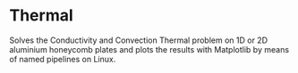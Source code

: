 # Thermal

Solves the Conductivity and Convection Thermal problem on 1D or 2D
aluminium honeycomb plates and plots the results with Matplotlib by
means of named pipelines on Linux. 
